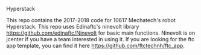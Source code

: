 Hyperstack

This repo contains the 2017-2018 code for 10617 Mechatech's robot Hyperstack. This repo uses Edinaftc's ninevolt library https://github.com/edinaftc/Ninevolt for basic main functions. Ninevolt is on jcenter if you have a team interested in using it. If you are looking for the ftc app template, you can find it here https://github.com/ftctechnh/ftc_app.
